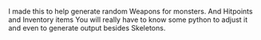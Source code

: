 I made this to help generate random Weapons for monsters.
And Hitpoints and Inventory items
You will really have to know some python to adjust it and even to generate output besides Skeletons.
